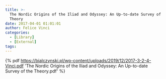 ```yaml
---
title: >-
  The Nordic Origins of the Iliad and Odyssey: An Up-to-date Survey of the
  Theory
date: 2017-04-01 01:01:01
author: Felice Vinci
categories: 
  - [Library]
  - [External]
tags:
---
```


{% pdf https://bialczynski.pl/wp-content/uploads/2019/12/2017-3-2-4-Vinci.pdf 'The Nordic Origins of the Iliad and Odyssey: An Up-to-date Survey of the
  Theory.pdf' %}